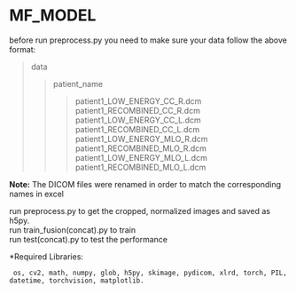 # MF_MODEL
before run preprocess.py you need to make sure your data follow the above format:  
>data  
  >>patient_name  
  >>>patient1_LOW_ENERGY_CC_R.dcm     
  patient1_RECOMBINED_CC_R.dcm  
  patient1_LOW_ENERGY_CC_L.dcm  
  patient1_RECOMBINED_CC_L.dcm  
  patient1_LOW_ENERGY_MLO_R.dcm  
  patient1_RECOMBINED_MLO_R.dcm  
  patient1_LOW_ENERGY_MLO_L.dcm  
  patient1_RECOMBINED_MLO_L.dcm  

**Note:** The DICOM files were renamed in order to match the corresponding names in excel  


run preprocess.py to get the cropped, normalized images and saved as h5py.  
run train_fusion(concat).py to train  
run test(concat).py to test the performance  

*Required Libraries:  
 
     os, cv2, math, numpy, glob, h5py, skimage, pydicom, xlrd, torch, PIL, datetime, torchvision, matplotlib.
